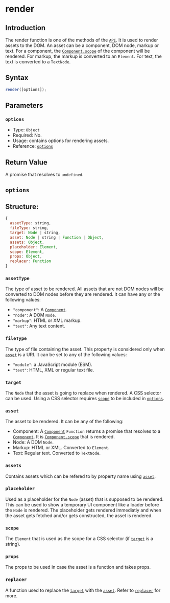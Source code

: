 # render

## Introduction

The render function is one of the methods of the [`API`](./api.md). It is used to render assets to the DOM. An asset can be a component, DOM node, markup or text. For a component, the [`Component.scope`](../component/component.md#scope) of the component will be rendered. For markup, the markup is converted to an `Element`. For text, the text is converted to a `TextNode`.

## Syntax

```js
render([options]);
```

## Parameters

### `options`

- Type: `Object`
- Required: No.
- Usage: contains options for rendering assets.
- Reference: [`options`](#options)

## Return Value

A promise that resolves to `undefined`.

## `options`

## Structure:
```js
{
  assetType: string,
  fileType: string,
  target: Node | string,
  asset: Node | string | Function | Object,
  assets: Object,
  placeholder: Element,
  scope: Element,
  props: Object,
  replacer: Function
}
```

### `assetType`

The type of asset to be rendered. All assets that are not DOM nodes will be converted to DOM nodes before they are rendered. It can have any or the following values:

- `"component"`: A [`Component`](../component/component.md).
- `"node"`: A DOM `Node`.
- `"markup"`: HTML or XML markup.
- `"text"`: Any text content.

### `fileType`

The type of file containing the asset. This property is considered only when [`asset`](#asset) is a URI. It can be set to any of the following values:

- `"module"`: a JavaScript module (ESM).
- `"text"`: HTML, XML or regular text file.

### `target`

The `Node` that the asset is going to replace when rendered. A CSS selector can be used. Using a CSS selector requires [`scope`](#scope) to be included in [`options`](#options).

### `asset`

The asset to be rendered. It can be any of the following:

- Component: A [`Component`](../component/component.md) `Function` returns a promise that resolves to a [`Component`](../component/component.md). It is [`Component.scope`](../component/component.md#scope) that is rendered.
- Node: A DOM `Node`.
- Markup: HTML or XML. Converted to `Element`.
- Text: Regular text. Converted to `TextNode`.

### `assets`

Contains assets which can be refered to by property name using [`asset`](#asset).

### `placeholder`

Used as a placeholder for the `Node` (asset) that is supposed to be rendered. This can be used to show a temporary UI component like a loader before the `Node` is rendered. The placeholder gets rendered immediatly and when the asset gets fetched and/or gets constructed, the asset is rendered.

### `scope`

The `Element` that is used as the scope for a CSS selector (if [`target`](#target) is a string).

### `props`

The props to be used in case the asset is a function and takes props.

### `replacer`

A function used to replace the [`target`](#target) with the [`asset`](#asset). Refer to [`replacer`](./replace-node.md#replacer) for more.